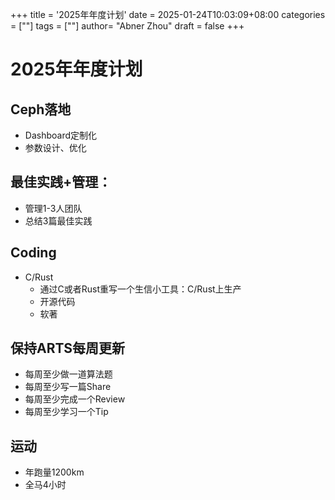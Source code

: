 +++
title = '2025年年度计划'
date = 2025-01-24T10:03:09+08:00
categories = [""]
tags = [""]
author=  "Abner Zhou"
draft = false
+++
# 2025年年度计划

## Ceph落地

- Dashboard定制化
- 参数设计、优化

## 最佳实践+管理：

- 管理1-3人团队
- 总结3篇最佳实践


## Coding

- C/Rust
  - 通过C或者Rust重写一个生信小工具：C/Rust上生产
  - 开源代码
  - 软著

## 保持ARTS每周更新

- 每周至少做一道算法题
- 每周至少写一篇Share
- 每周至少完成一个Review
- 每周至少学习一个Tip

## 运动

- 年跑量1200km
- 全马4小时

